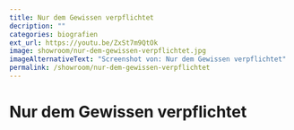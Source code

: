 ```yaml
---
title: Nur dem Gewissen verpflichtet
decription: ""
categories: biografien
ext_url: https://youtu.be/ZxSt7m9QtOk
image: showroom/nur-dem-gewissen-verpflichtet.jpg
imageAlternativeText: "Screenshot von: Nur dem Gewissen verpflichtet"
permalink: /showroom/nur-dem-gewissen-verpflichtet
---
```


# Nur dem Gewissen verpflichtet
